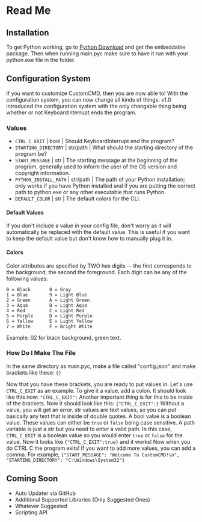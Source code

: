 # Read Me


## Installation
To get Python working, go to [Python Download](https://www.python.org/downloads/release/python-3120/) and get the embeddable package.  Then when running main.pyc make sure to have it run with your python.exe file in the folder.

## Configuration System
If you want to customize CustomCMD, then you are now able to!  With the configuration system, you can now change all kinds of things.  v1.0 introduced the configuration system with the only changable thing being whether or not KeyboardInterrupt ends the program.

### Values
- `CTRL_C_EXIT` | bool | Should KeyboardInterrupt end the program?
- `STARTING_DIRECTORY` | str/path | What should the starting directory of the program be?
- `START_MESSAGE` | str | The starting message at the beginning of the program, generally used to inform the user of the OS version and copyright information.
- `PYTHON_INSTALL_PATH` | str/path | The path of your Python installation; only works if you have Python installed and if you are putting the correct path to python.exe or any other executable that runs Python.
- `DEFAULT_COLOR` | str | The default colors for the CLI.

#### Default Values
If you don't include a value in your config file, don't worry as it will automatically be replaced with the default value.  This is useful if you want to keep the default value but don't know how to manually plug it in.

#### Colors
Color attributes are specified by TWO hex digits -- the first
corresponds to the background; the second the foreground.  Each digit
can be any of the following values:

    0 = Black       8 = Gray
    1 = Blue        9 = Light Blue
    2 = Green       A = Light Green
    3 = Aqua        B = Light Aqua
    4 = Red         C = Light Red
    5 = Purple      D = Light Purple
    6 = Yellow      E = Light Yellow
    7 = White       F = Bright White

Example: 02 for black background, green text.

### How Do I Make The File
In the same directory as main.pyc, make a file called "config.json" and make brackets like these: `{}`

Now that you have these brackets, you are ready to put values in.  Let's use `CTRL_C_EXIT` as an example.  To give it a value, add a colon.  It should look like this now: `"CTRL_C_EXIT":`  Another important thing is for this to be inside of the brackets.  Now it should look like this: `{"CTRL_C_EXIT":}`  Without a value, you will get an error.  str values are text values, so you can put basically any text that is inside of double quotes.  A bool value is a boolean value.  These values can either be `true` or `false` being case sensitive.  A path variable is just a str but you need to enter a valid path.  In this case, `CTRL_C_EXIT` is a boolean value so you would enter `true` or `false` for the value.  Now it looks like `{"CTRL_C_EXIT":true}` and it works!  Now when you do CTRL C the program exits!  If you want to add more values, you can add a comma.  For example, `{"START_MESSAGE": "Welcome To CustomCMD!\n", "STARTING_DIRECTORY": "C:\Windows\System32"}`

## Coming Soon
- Auto Updater via GitHub
- Additional Supported Libraries (Only Suggested Ones)
- Whatever Suggested
- Scripting API
